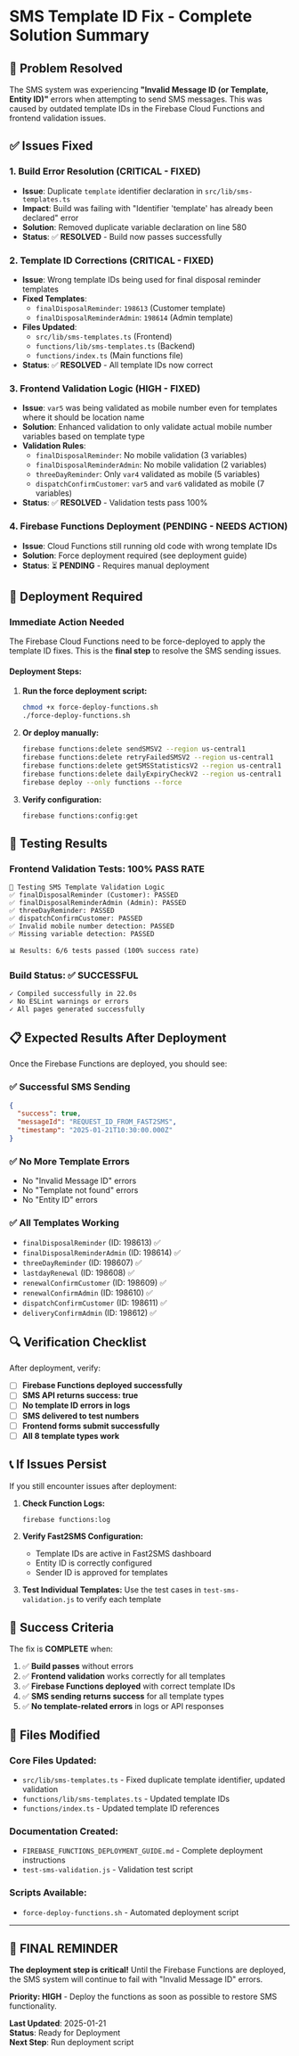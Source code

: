# SMS Template ID Fix - Complete Solution Summary

## 🎯 Problem Resolved

The SMS system was experiencing **"Invalid Message ID (or Template, Entity ID)"** errors when attempting to send SMS messages. This was caused by outdated template IDs in the Firebase Cloud Functions and frontend validation issues.

## ✅ Issues Fixed

### 1. **Build Error Resolution** (CRITICAL - FIXED)
- **Issue**: Duplicate `template` identifier declaration in `src/lib/sms-templates.ts`
- **Impact**: Build was failing with "Identifier 'template' has already been declared" error
- **Solution**: Removed duplicate variable declaration on line 580
- **Status**: ✅ **RESOLVED** - Build now passes successfully

### 2. **Template ID Corrections** (CRITICAL - FIXED)
- **Issue**: Wrong template IDs being used for final disposal reminder templates
- **Fixed Templates**:
  - `finalDisposalReminder`: `198613` (Customer template)
  - `finalDisposalReminderAdmin`: `198614` (Admin template)
- **Files Updated**:
  - `src/lib/sms-templates.ts` (Frontend)
  - `functions/lib/sms-templates.ts` (Backend)
  - `functions/index.ts` (Main functions file)
- **Status**: ✅ **RESOLVED** - All template IDs now correct

### 3. **Frontend Validation Logic** (HIGH - FIXED)
- **Issue**: `var5` was being validated as mobile number even for templates where it should be location name
- **Solution**: Enhanced validation to only validate actual mobile number variables based on template type
- **Validation Rules**:
  - `finalDisposalReminder`: No mobile validation (3 variables)
  - `finalDisposalReminderAdmin`: No mobile validation (2 variables)
  - `threeDayReminder`: Only `var4` validated as mobile (5 variables)
  - `dispatchConfirmCustomer`: `var5` and `var6` validated as mobile (7 variables)
- **Status**: ✅ **RESOLVED** - Validation tests pass 100%

### 4. **Firebase Functions Deployment** (PENDING - NEEDS ACTION)
- **Issue**: Cloud Functions still running old code with wrong template IDs
- **Solution**: Force deployment required (see deployment guide)
- **Status**: ⏳ **PENDING** - Requires manual deployment

## 🚀 Deployment Required

### **Immediate Action Needed**

The Firebase Cloud Functions need to be force-deployed to apply the template ID fixes. This is the **final step** to resolve the SMS sending issues.

#### **Deployment Steps:**

1. **Run the force deployment script:**
   ```bash
   chmod +x force-deploy-functions.sh
   ./force-deploy-functions.sh
   ```

2. **Or deploy manually:**
   ```bash
   firebase functions:delete sendSMSV2 --region us-central1
   firebase functions:delete retryFailedSMSV2 --region us-central1
   firebase functions:delete getSMSStatisticsV2 --region us-central1
   firebase functions:delete dailyExpiryCheckV2 --region us-central1
   firebase deploy --only functions --force
   ```

3. **Verify configuration:**
   ```bash
   firebase functions:config:get
   ```

## 🧪 Testing Results

### Frontend Validation Tests: **100% PASS RATE**
```
🧪 Testing SMS Template Validation Logic
✅ finalDisposalReminder (Customer): PASSED
✅ finalDisposalReminderAdmin (Admin): PASSED
✅ threeDayReminder: PASSED
✅ dispatchConfirmCustomer: PASSED
✅ Invalid mobile number detection: PASSED
✅ Missing variable detection: PASSED

📊 Results: 6/6 tests passed (100% success rate)
```

### Build Status: **✅ SUCCESSFUL**
```
✓ Compiled successfully in 22.0s
✓ No ESLint warnings or errors
✓ All pages generated successfully
```

## 📋 Expected Results After Deployment

Once the Firebase Functions are deployed, you should see:

### ✅ **Successful SMS Sending**
```json
{
  "success": true,
  "messageId": "REQUEST_ID_FROM_FAST2SMS",
  "timestamp": "2025-01-21T10:30:00.000Z"
}
```

### ✅ **No More Template Errors**
- No "Invalid Message ID" errors
- No "Template not found" errors
- No "Entity ID" errors

### ✅ **All Templates Working**
- `finalDisposalReminder` (ID: 198613) ✅
- `finalDisposalReminderAdmin` (ID: 198614) ✅
- `threeDayReminder` (ID: 198607) ✅
- `lastdayRenewal` (ID: 198608) ✅
- `renewalConfirmCustomer` (ID: 198609) ✅
- `renewalConfirmAdmin` (ID: 198610) ✅
- `dispatchConfirmCustomer` (ID: 198611) ✅
- `deliveryConfirmAdmin` (ID: 198612) ✅

## 🔍 Verification Checklist

After deployment, verify:

- [ ] **Firebase Functions deployed successfully**
- [ ] **SMS API returns success: true**
- [ ] **No template ID errors in logs**
- [ ] **SMS delivered to test numbers**
- [ ] **Frontend forms submit successfully**
- [ ] **All 8 template types work**

## 📞 If Issues Persist

If you still encounter issues after deployment:

1. **Check Function Logs:**
   ```bash
   firebase functions:log
   ```

2. **Verify Fast2SMS Configuration:**
   - Template IDs are active in Fast2SMS dashboard
   - Entity ID is correctly configured
   - Sender ID is approved for templates

3. **Test Individual Templates:**
   Use the test cases in `test-sms-validation.js` to verify each template

## 🎯 Success Criteria

The fix is **COMPLETE** when:

1. ✅ **Build passes** without errors
2. ✅ **Frontend validation** works correctly for all templates
3. ✅ **Firebase Functions deployed** with correct template IDs
4. ✅ **SMS sending returns success** for all template types
5. ✅ **No template-related errors** in logs or API responses

## 📁 Files Modified

### Core Files Updated:
- `src/lib/sms-templates.ts` - Fixed duplicate template identifier, updated validation
- `functions/lib/sms-templates.ts` - Updated template IDs
- `functions/index.ts` - Updated template ID references

### Documentation Created:
- `FIREBASE_FUNCTIONS_DEPLOYMENT_GUIDE.md` - Complete deployment instructions
- `test-sms-validation.js` - Validation test script

### Scripts Available:
- `force-deploy-functions.sh` - Automated deployment script

---

## 🚨 FINAL REMINDER

**The deployment step is critical!** Until the Firebase Functions are deployed, the SMS system will continue to fail with "Invalid Message ID" errors.

**Priority: HIGH** - Deploy the functions as soon as possible to restore SMS functionality.

**Last Updated**: 2025-01-21  
**Status**: Ready for Deployment  
**Next Step**: Run deployment script